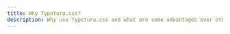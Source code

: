 ```yaml
---
title: Why Typetura.css?
description: Why use Typetura.css and what are some advantages over other methods like clamp()?
---
```

